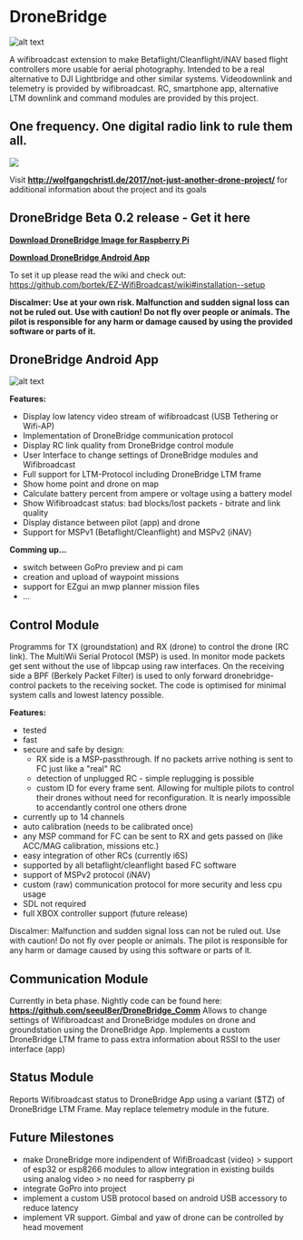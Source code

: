 # DroneBridge
![alt text](https://raw.githubusercontent.com/seeul8er/DroneBridge/master/wiki/DroneBridgeLogo-1_smaller.png)

A wifibroadcast extension to make Betaflight/Cleanflight/iNAV based flight controllers more usable for aerial photography. Intended to be a real alternative to DJI Lightbridge and other similar systems. Videodownlink and telemetry is provided by wifibroadcast. RC, smartphone app, alternative LTM downlink and command modules are provided by this project.

<h2>One frequency. One digital radio link to rule them all.</h2>
<img src="https://github.com/seeul8er/DroneBridge/blob/master/wiki/oneforall.jpg">

Visit <b>http://wolfgangchristl.de/2017/not-just-another-drone-project/</b> for additional information about the project and its goals

<h2>DroneBridge Beta 0.2 release - Get it here</h2>

**[Download DroneBridge Image for Raspberry Pi](https://github.com/seeul8er/DroneBridge/releases/tag/v0.2)**

**[Download DroneBridge Android App](https://forstudents-my.sharepoint.com/personal/ga25puh_forstudents_onmicrosoft_com/_layouts/15/guestaccess.aspx?docid=06b1ff2fa69744f45921789b52f88d853&authkey=AeCN4yiqgmL06Mq-rO1Lz6Y&expiration=2018-01-31T23%3A00%3A00.000Z&e=7422989d8eee49e28a268767350b10b1)**

To set it up please read the wiki and check out: https://github.com/bortek/EZ-WifiBroadcast/wiki#installation--setup


**Discalmer: Use at your own risk. Malfunction and sudden signal loss can not be ruled out. Use with caution! Do not fly over people or animals. The pilot is responsible for any harm or damage caused by using the provided software or parts of it.**

<h2>DroneBridge Android App</h2>

![alt text](https://raw.githubusercontent.com/seeul8er/DroneBridge/master/wiki/dp_app-map-2017-10-29-kleiner.png)

<b>Features:</b>
 - Display low latency video stream of wifibroadcast (USB Tethering or Wifi-AP)
 - Implementation of DroneBridge communication protocol
 - Display RC link quality from DroneBridge control module
 - User Interface to change settings of DroneBridge modules and Wifibroadcast
 - Full support for LTM-Protocol including DroneBridge LTM frame
 - Show home point and drone on map
 - Calculate battery percent from ampere or voltage using a battery model
 - Show Wifibroadcast status: bad blocks/lost packets - bitrate and link quality
 - Display distance between pilot (app) and drone
 - Support for MSPv1 (Betaflight/Cleanflight) and MSPv2 (iNAV)

<b>Comming up...</b>
 - switch between GoPro preview and pi cam
 - creation and upload of waypoint missions
 - support for EZgui an mwp planner mission files
 - ...

<h2>Control Module</h2>

Programms for TX (groundstation) and RX (drone) to control the drone (RC link). The MultiWii Serial Protocol (MSP) is used.
In monitor mode packets get sent without the use of libpcap using raw interfaces. On the receiving side a BPF (Berkely Packet Filter) is used to only forward dronebridge-control packets to the receiving socket. The code is optimised for minimal system calls and lowest latency possible.

<b>Features:</b>
 - tested
 - fast
 - secure and safe by design: 
   - RX side is a MSP-passthrough. If no packets arrive nothing is sent to FC just like a "real" RC
   - detection of unplugged RC - simple replugging is possible
   - custom ID for every frame sent. Allowing for multiple pilots to control their drones without need for reconfiguration. It is nearly impossible to accendantly control one others drone
 - currently up to 14 channels
 - auto calibration (needs to be calibrated once)
 - any MSP command for FC can be sent to RX and gets passed on (like ACC/MAG calibration, missions etc.)
 - easy integration of other RCs (currently i6S)
 - supported by all betaflight/cleanflight based FC software
 - support of MSPv2 protocol (iNAV)
 - custom (raw) communication protocol for more security and less cpu usage
 - SDL not required
 - full XBOX controller support (future release)

Discalmer: Malfunction and sudden signal loss can not be ruled out. Use with caution! Do not fly over people or animals. The pilot is responsible for any harm or damage caused by using this software or parts of it.

<h2>Communication Module</h2>

Currently in beta phase.
Nightly code can be found here: <b>https://github.com/seeul8er/DroneBridge_Comm</b>
Allows to change settings of Wifibroadcast and DroneBridge modules on drone and groundstation using the DroneBridge App.
Implements a custom DroneBridge LTM frame to pass extra information about RSSI to the user interface (app)

<h2>Status Module</h2>
Reports Wifibroadcast status to DroneBridge App using a variant ($TZ) of DroneBridge LTM Frame. May replace telemetry module in the future.


<h2>Future Milestones</h2>

 - make DroneBridge more indipendent of WifiBroadcast (video) > support of esp32 or esp8266 modules to allow integration in existing builds using analog video > no need for raspberry pi
 - integrate GoPro into project
 - implement a custom USB protocol based on android USB accessory to reduce latency
 - implement VR support. Gimbal and yaw of drone can be controlled by head movement
